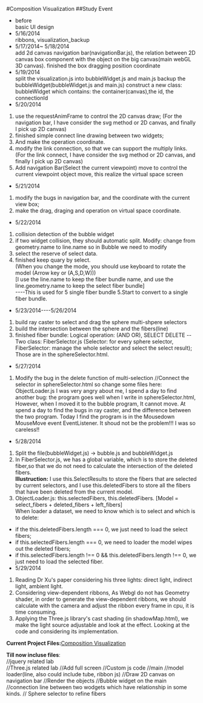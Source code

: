 #Composition Visualization
##Study Event
* before    
basic UI design    
* 5/16/2014    
ribbons, visualization_backup    
* 5/17/2014~ 5/18/2014    
add 2d canvas navigation bar(navigationBar.js), the relation between 2D canvas box component
with the object on the big canvas(main webGL 3D canvas).
finished the box dragging position coordinate
* 5/19/2014    
split the visualization.js into bubbleWidget.js and main.js
backup the bubbleWidget(bubbleWidget.js and main.js)
construct a new class: bubbleWidget which contains: the container(canvas),the id, the connectionId    
* 5/20/2014    
 1. use the requestAnimFrame to control the 2D canvas draw;   (For the navigation bar, I have consider the svg method or 2D canvas, and finally I pick up 2D canvas)   
 2. finished simple connect line drawing between two widgets;   
 3. And make the operation coordinate.   
 4. modify the link connection, so that we can support the multiply links. (For the link connect, I have consider the svg method or 2D canvas, and finally I pick up 2D canvas)   
 5. Add navigation Bar(Select the current viewpoint) move to control the current  viewpoint object move, this realize the virtual space screen  
   
* 5/21/2014    
 1. modify the bugs in navigation bar, and the coordinate with the current view box;   
 2. make the drag, draging and operation on virtual space coordinate.    
* 5/22/2014        
 1. collision detection of the bubble widget   
 2. if two widget collision, they should automatic split.
Modify: change from geometry.name to line.name so in Bubble we need to modify   
 3. select the reserve of select data.   
 4. finished keep quary by select.   
(When you change the mode, you should use keyboard to rotate the model (Arrow key or (A,S,D,W)))    
 [I use the line.name to keep the fiber bundle name, and use the line.geometry.name to keep the select fiber bundle]   
 ----This is used for 5 single fiber bundle
5.Start to convert to a single fiber bundle.
* 5/23/2014----5/26/2014
 1. build ray caster to select and drag the sphere multi-shpere selectors
 2. build the intersection between the sphere and the fibers(line)
 3. finished fiber bundle: Logical operation: (AND OR), SELECT DELETE
--Two class: FiberSelector.js (Selector: for every sphere selector, FiberSelector: manage the whole selector and select the select result);
Those are in the sphereSelector.html.
* 5/27/2014
1. Modify the bug in the delete function of multi-selection
//Connect the selector in sphereSelector.html
so change some files here: ObjectLoader.js
I was very angry about me, I spend a day to find another bug: the program goes well when I write in sphereSelector.html,
However, when I moved it to the bubble program,
It cannot move. At spend a day to find the bugs in ray caster, and the difference between the two program.
Today I find the program is in the Mousedown MouseMove event EventListener. It shoud not be the problem!!!
I was so careless!!
* 5/28/2014    
 1. Split the file(bubbleWidget.js) -> bubble.js and bubbleWidget.js
 2. In FiberSelector.js, we has a global variable, which is to store the deleted fiber,so that we do not need to calculate the intersection of the deleted fibers.  
**Illustruction:** I use this.SelectResults to store the fibers that are selected by current selectors,
                   and I use this.deletedFibers to store all the fibers that have been deleted from the current model.
 3. ObjectLoader.js: this.selectedFibers, this.deletedFibers. [Model = select_fibers + deleted_fibers + left_fibers]   
When loader a dataset, we need to know which is to select and which is to delete:   
  * if the this.deletedFibers.length === 0, we just need to load the select fibers;
  * if this.selectedFibers.length === 0, we need to loader the model wipes out the deleted fibers;
  * if this.selectedFibers.length !== 0 && this.deletedFibers.length !== 0, we just need to load the selected fiber.
* 5/29/2014
1. Reading Dr Xu's paper considering his three lights: direct light, indirect light, ambient light.
2. Considering view-dependent ribbons, As Webgl do not has Geometry shader, in order to generate the view-dependent ribbons,
 we should calculate with the camera and adjust the ribbon every frame in cpu, it is time consuming.
3. Applying the Three.js library's cast shading (in shadowMap.html), we make the light source adjustable and look at the effect.
Looking at the code and considering its implementation.

**Current Project Files:**[Composition Visualization](http://younyzhu.github.io/Composition_Visualization/visualization.htm)

**Till now incluse files**:     
    //jquery related lab   
    <script src="./jqueryLib/jquery-1.10.2.js" type="text/javascript"></script>
    <script src="./jqueryLib/jquery-ui-1.10.4.js" type="text/javascript"></script>
    <script src="./jqueryLib/jquery.ui.position.js" type="text/javascript"></script>
    <script src="./jqueryLib/jquery.contextMenu.js" type="text/javascript"></script>
    //Three.js related lab
    <script src="js/three.js"></script>
    <script src="js/Detector.js"></script>
    <script src="js/KeyboardState.js"></script>
    <script src="js/THREEx.FullScreen.js"></script>  //Add full screen
    //Custom js code
    <script src="js/main.js" type="text/javascript"></script>              //main
    <script src="js/ObjectLoader.js"></script>      //model loader(line, also could include tube, ribbon js)
    <script src="js/navigationBar.js" type="text/javascript"></script>     //Draw 2D canvas on navigation bar
    <script src="js/bubble.js" type="text/javascript"></script>      //Render the objects
    <script src="js/bubbleWidget.js" type="text/javascript"></script>      //Bubble widget on the main
    <script src="js/connections.js" type="text/javascript"></script>       //connection line between two wodgets which have relationship in some kinds.
    <script src="js/FiberSelector.js"></script>   // Sphere selector to refine fibers
    <script src="js/ribbonGeometry.js" type="text/javascript"></script>
    <script src="js/TubePointGeometry.js" type="text/javascript"></script>
